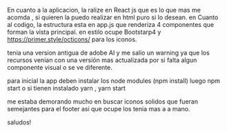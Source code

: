 En cuanto a la aplicacion, la ralize en React js que es lo que mas me acomda , si quieren la puedo realizar en html puro si lo desean.
en Cuanto al codigo, la estructura esta en app.js que renderiza 4 componentes que forman la vista principal.
en estilo ocupe Bootstarp4 y https://primer.style/octicons/ para los iconos.

tenia una version antigua de adobe AI y me salio un warning ya que los recursos venian con una versión mas actualizada por si falta algun componente visual o se ve diferente.

para inicial la app deben instalar los node modules (npm install) luego npm start o si tienen instalado yarn , yarn start

me estaba demorando mucho en buscar iconos solidos que fueran semejantes para el footer asi que ocupe los tenia mas a a mano.

saludos!
